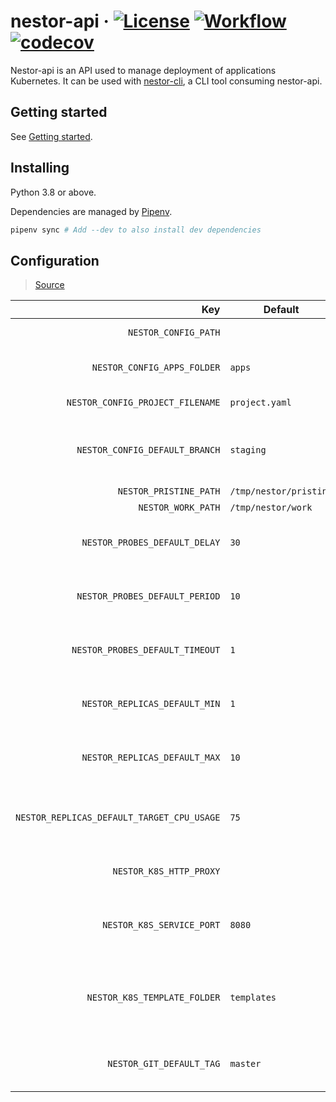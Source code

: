 # nestor-api · [![License](https://img.shields.io/badge/License-Apache%202.0-blue.svg)](https://github.com/ChauffeurPrive/nestor-api/blob/master/LICENSE) [![Workflow](https://github.com/ChauffeurPrive/nestor-api/workflows/ci/badge.svg?branch=master)](https://github.com/ChauffeurPrive/nestor-api/actions?query=workflow%3Aci+branch%3Amaster) [![codecov](https://codecov.io/gh/ChauffeurPrive/nestor-api/branch/master/graph/badge.svg)](https://codecov.io/gh/ChauffeurPrive/nestor-api)

Nestor-api is an API used to manage deployment of applications Kubernetes. It can be used with [nestor-cli](https://github.com/ChauffeurPrive/nestor-cli), a CLI tool consuming nestor-api.

## Getting started

See [Getting started](./docs/getting_started.md).

## Installing

Python 3.8 or above.

Dependencies are managed by [Pipenv](https://github.com/pypa/pipenv).

```bash
pipenv sync # Add --dev to also install dev dependencies
```

## Configuration

> [Source](./nestor_api/config/config.py)

|                                        Key | Default                | Unit       | Comment                                                     |
| -----------------------------------------: | ---------------------- | ---------- | ----------------------------------------------------------- |
|                       `NESTOR_CONFIG_PATH` |                        |            | Configuration path                                          |
|                `NESTOR_CONFIG_APPS_FOLDER` | `apps`                 |            | The application config folder                               |
|           `NESTOR_CONFIG_PROJECT_FILENAME` | `project.yaml`         |            | The project config file                                     |
|             `NESTOR_CONFIG_DEFAULT_BRANCH` | `staging`              |            | The branch to use by default when reading the configuration |
|                     `NESTOR_PRISTINE_PATH` | `/tmp/nestor/pristine` |            | Pristine path                                               |
|                         `NESTOR_WORK_PATH` | `/tmp/nestor/work`     |            | Work path                                                   |
|              `NESTOR_PROBES_DEFAULT_DELAY` | `30`                   | `seconds`  | Default delay for probes if not configured                  |
|             `NESTOR_PROBES_DEFAULT_PERIOD` | `10`                   | `seconds`  | Default period for probes if not configured                 |
|            `NESTOR_PROBES_DEFAULT_TIMEOUT` | `1`                    | `seconds`  | Default timeout for probes if not configured                |
|              `NESTOR_REPLICAS_DEFAULT_MIN` | `1`                    | `replicas` | Default minimum number of replicas                          |
|              `NESTOR_REPLICAS_DEFAULT_MAX` | `10`                   | `replicas` | Default maximum number of replicas                          |
| `NESTOR_REPLICAS_DEFAULT_TARGET_CPU_USAGE` | `75`                   | `%`        | Default target cpu usage that will trigger an autoscaling   |
|                    `NESTOR_K8S_HTTP_PROXY` |                        |            | The kubernetes HTTP_PROXY                                   |
|                  `NESTOR_K8S_SERVICE_PORT` | `8080`                 |            | The port on which the k8s services will be exposed          |
|               `NESTOR_K8S_TEMPLATE_FOLDER` | `templates`            |            | The subfolder in which the k8s templates are stored         |
|                   `NESTOR_GIT_DEFAULT_TAG` | `master`               |            | The tag used to define the master branch                    |

